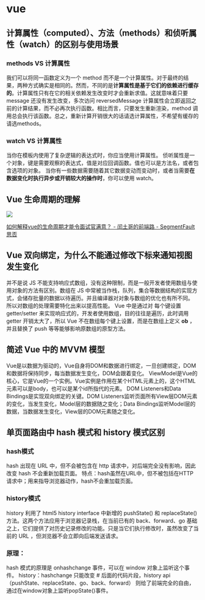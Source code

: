 # vue
## 计算属性（computed）、方法（methods）和侦听属性（watch）的区别与使用场景
### methods VS 计算属性
我们可以将同一函数定义为一个 method 而不是一个计算属性。对于最终的结果，两种方式确实是相同的。然而，不同的是**计算属性是基于它们的依赖进行缓存的**。计算属性只有在它的相关依赖发生改变时才会重新求值。这就意味着只要 message 还没有发生改变，多次访问 reversedMessage 计算属性会立即返回之前的计算结果，而不必再次执行函数。相比而言，只要发生重新渲染，method 调用总会执行该函数。总之，重新计算开销很大的话请选计算属性，不希望有缓存的请选methods。
### watch VS 计算属性
当你在模板内使用了复杂逻辑的表达式时，你应当使用计算属性。
侦听属性是一个对象，键是需要观察的表达式，值是对应回调函数。值也可以是方法名，或者包含选项的对象。 当你有一些数据需要随着其它数据变动而变动时，或者当需要**在数据变化时执行异步或开销较大的操作时**，你可以使用 watch。

## Vue 生命周期的理解

![](https://lenore-1254182071.cossh.myqcloud.com/blog/2018-10-09-090645.jpg)

[如何解释vue的生命周期才能令面试官满意？ - 闰土哥的前端路 - SegmentFault 思否](https://segmentfault.com/a/1190000014376915)

## Vue 双向绑定，为什么不能通过修改下标来通知视图发生变化
并不是说 JS 不能支持响应式数组，没有这种限制，而是一般开发者使用数组与使用对象的方法有区别。数组在 JS 中常被当作栈，队列，集合等数据结构的实现方式，会储存批量的数据以待遍历。并且编译器对对象与数组的优化也有所不同。
所以对数组的处理需要特化出来以提高性能。
Vue 中是通过对 每个键设置 getter/setter 来实现响应式的，开发者使用数组，目的往往是遍历，此时调用 getter 开销太大了，所以 Vue 不在数组每个键上设置，而是在数组上定义 __ob__ ，并且替换了 push 等等能够影响原数组的原型方法。

## 简述 Vue 中的 MVVM 模型
Vue是以数据为驱动的，Vue自身将DOM和数据进行绑定，一旦创建绑定，DOM和数据将保持同步，每当数据发生变化，DOM会跟着变化。
ViewModel是Vue的核心，它是Vue的一个实例。Vue实例是作用在某个HTML元素上的，这个HTML元素可以是body，也可以是某个id所指代的元素。 DOM Listeners和Data Bindings是实现双向绑定的关键。DOM Listeners监听页面所有View层DOM元素的变化，当发生变化，Model层的数据随之变化；Data Bindings监听Model层的数据，当数据发生变化，View层的DOM元素随之变化。

## 单页面路由中 hash 模式和 history 模式区别
### hash模式
hash 出现在 URL 中，但不会被包含在 http 请求中，对后端完全没有影响，因此改变 hash 不会重新加载页面。
特点：hash虽然在URL中，但不被包括在HTTP请求中；用来指导浏览器动作，hash不会重加载页面。

### history模式
history 利用了 html5 history interface 中新增的 pushState() 和 replaceState() 方法。这两个方法应用于浏览器记录栈，在当前已有的 back、forward、go 基础之上，它们提供了对历史记录修改的功能。只是当它们执行修改时，虽然改变了当前的 URL ，但浏览器不会立即向后端发送请求。

### 原理：
hash 模式的原理是 onhashchange 事件，可以在 window 对象上监听这个事件。 
history：hashchange 只能改变 # 后面的代码片段，history api （pushState、replaceState、go、back、forward） 则给了前端完全的自由，通过在window对象上监听popState()事件。



